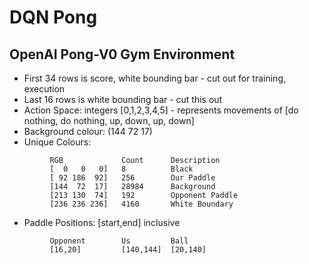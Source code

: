 # DQN Pong

## OpenAI Pong-V0 Gym Environment

- First 34 rows is score, white bounding bar - cut out for training, execution
- Last 16 rows is white bounding bar - cut this out
- Action Space: integers [0,1,2,3,4,5] - represents movements of [do nothing, do nothing, up, down, up, down]
- Background colour: (144  72  17)
- Unique Colours:
```
         RGB             Count      Description
         [  0   0   0]   8          Black 
         [ 92 186  92]   256        Our Paddle
         [144  72  17]   28984      Background
         [213 130  74]   192        Opponent Paddle
         [236 236 236]   4160       White Boundary
```
- Paddle Positions: [start,end] inclusive
```
         Opponent        Us         Ball
         [16,20]         [140,144]  [20,140]
```

